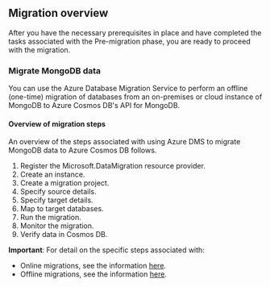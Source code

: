## Migration overview

After you have the necessary prerequisites in place and have completed the tasks associated with the Pre-migration phase, you are ready to proceed with the migration. 

### Migrate MongoDB data

You can use the Azure Database Migration Service to perform an offline (one-time) migration of databases from an on-premises or cloud instance of MongoDB to Azure Cosmos DB's API for MongoDB.

#### Overview of migration steps

An overview of the steps associated with using Azure DMS to migrate MongoDB data to Azure Cosmos DB follows.

1. Register the Microsoft.DataMigration resource provider.
2. Create an instance.
3. Create a migration project.
4. Specify source details.
5. Specify target details.
6. Map to target databases.
7. Run the migration.
8. Monitor the migration.
9. Verify data in Cosmos DB.

**Important**: For detail on the specific steps associated with:
* Online migrations, see the information [here](https://docs.microsoft.com/en-us/azure/dms/tutorial-mongodb-cosmos-db-online#register-the-microsoftdatamigration-resource-provider).
* Offline migrations, see the information [here](https://docs.microsoft.com/en-us/azure/dms/tutorial-mongodb-cosmos-db#register-the-microsoftdatamigration-resource-provider).

